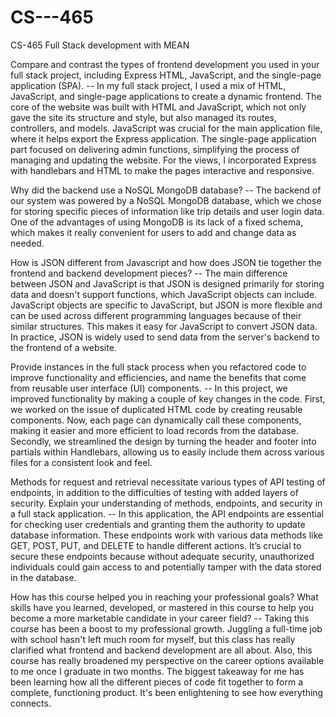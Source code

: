# CS---465
CS-465 Full Stack development with MEAN

Compare and contrast the types of frontend development you used in your full stack project, including Express HTML, JavaScript, and the single-page application (SPA). --
In my full stack project, I used a mix of HTML, JavaScript, and single-page applications to create a dynamic frontend. The core of the website was built with HTML and JavaScript, which not only gave the site its structure and style, but also managed its routes, controllers, and models. JavaScript was crucial for the main application file, where it helps export the Express application. The single-page application part focused on delivering admin functions, simplifying the process of managing and updating the website. For the views, I incorporated Express with handlebars and HTML to make the pages interactive and responsive.

Why did the backend use a NoSQL MongoDB database? -- 
The backend of our system was powered by a NoSQL MongoDB database, which we chose for storing specific pieces of information like trip details and user login data. One of the advantages of using MongoDB is its lack of a fixed schema, which makes it really convenient for users to add and change data as needed.

How is JSON different from Javascript and how does JSON tie together the frontend and backend development pieces? --
The main difference between JSON and JavaScript is that JSON is designed primarily for storing data and doesn't support functions, which JavaScript objects can include. JavaScript objects are specific to JavaScript, but JSON is more flexible and can be used across different programming languages because of their similar structures. This makes it easy for JavaScript to convert JSON data. In practice, JSON is widely used to send data from the server's backend to the frontend of a website.

Provide instances in the full stack process when you refactored code to improve functionality and efficiencies, and name the benefits that come from reusable user interface (UI) components. -- 
In this project, we improved functionality by making a couple of key changes in the code. First, we worked on the issue of duplicated HTML code by creating reusable components. Now, each page can dynamically call these components, making it easier and more efficient to load records from the database. Secondly, we streamlined the design by turning the header and footer into partials within Handlebars, allowing us to easily include them across various files for a consistent look and feel.

Methods for request and retrieval necessitate various types of API testing of endpoints, in addition to the difficulties of testing with added layers of security. Explain your understanding of methods, endpoints, and security in a full stack application. -- 
In this application, the API endpoints are essential for checking user credentials and granting them the authority to update database information. These endpoints work with various data methods like GET, POST, PUT, and DELETE to handle different actions. It’s crucial to secure these endpoints because without adequate security, unauthorized individuals could gain access to and potentially tamper with the data stored in the database.

How has this course helped you in reaching your professional goals? What skills have you learned, developed, or mastered in this course to help you become a more marketable candidate in your career field? -- 
Taking this course has been a boost to my professional growth. Juggling a full-time job with school hasn't left much room for myself, but this class has really clarified what frontend and backend development are all about. Also, this course has really broadened my perspective on the career options available to me once I graduate in two months. The biggest takeaway for me has been learning how all the different pieces of code fit together to form a complete, functioning product. It's been enlightening to see how everything connects.
